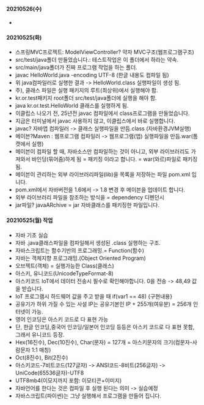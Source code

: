 #### 20210526(수)
-

#### 20210525(화)
- 스프링MVC프로젝트: ModelViewController? 약자 MVC구조(웹프로그램구조)
- src/test/java폴더 만들었습니다.: 테스트작업은 이 폴더에서 하라는 약속.
- src/main/java폴더가 진짜 프로그램 작업을 하는 폴더.
- javac HelloWorld.java -encoding UTF-8 (한글 내용도 컴파일 됨)
- 위 java컴파일러로 실행한 결과 -> HelloWorld.class 실행파일이 생성 됨.
- 주), 클래스 파일은 실행 패키지의 루트(최상위)에서 실행해야 함.
- kr.or.test패키지 root폴더 src/test/java폴더에 실행을 해야 함.
- java kr.or.test.HelloWorld 클래스를 실행하게 됨.
- 이클립스 나오기 전, 25년전 javac 컴파일에서 class프로그램을 만들었습니다.
- 지금은 터미널에서 javac 사용하지 않고, 이클립스에서 바로 실행합니다.
- javac? 자바앱 컴파일러 -> 클래스 실행파일을 만듬.class (자바환경JVM실행)
- 메이븐?Maven : 웹프로그램 컴파일러 -> 웹프로그램(앱) 실행파일을 만듬.war(톰캣에서 실행)
- 메이븐이 컴파일 할 때, 자바소스만 컴파일하는 것이 아니고, 외부 라이브러리도 가져와서 바인딩(묶어줌)하게 됨 =              패키징 이라고 합니다. = war(와르)파일로 패키징 됨.
- 메이븐이 관리하는 외부 라이브러리파일(lib)을 목록을 저장하는 파일 pom.xml 입니다.
- pom.xml에서 자바버전을 1.6에서 -> 1.8 변경 후 메이븐을 업데이트 합니다.
- 외부 라이브러리 파일을 참조하는 방식을 = dependency 디펜던시
- jar파일? javaARchive = jar 자바클래스를 패키징한 파일입니다.

#### 20210525(월) 작업
- 자바 기초 실습
- 자바 .java클래스파일을 컴파일해서 생성된 .class 실행하는 구조.
- 자바스크립트는 함수기반의 프로그래밍.= Function(함수)
- 자바는 객체지향 프로그래밍.(Object Oriented Program)
- 오브젝트(객체) = 실행가능한 Class(클래스)
- 아스키, 유니코드(UnicodeTypeFormat-8)
- 아스키코드 IoT에서 데이터 전송시 필수로 확인해야합니다. 0을 전송 -> 48,49 값을 받습니다.
- IoT 프로그램시 하드웨어 값을 주고 받을 때 if(var1 == 48) {구현내용}
- 공유기가 하위 가질 수 있는 사설 IP는 공유기본인 IP + 255개(여유분) = 256개 인터넷이 가능.
- 영어 인코딩은 아스키 코드로 다 표현 가능
- 단, 한글 인코딩,중국어 인코딩/일본어 인코딩 등등은 아스키 코드로 다 표현 못함, 그래서 유니코드 등장.
- Hex(16진수), Dec(10진수), Char(문자) = 127개 = 아스키문자의 크기(컴문자-사람문자 1:1 매칭)
- Oct(8진수), Bit(2진수)
- 아스키코드-7비트코드(127글자) -> ANSI코드-8비트(256글자) -> UniCode(65536글자)-UTF8
- UTF8mb4(이모지까지 포함: 이모티콘+이미지)
- 자바언어를 한다는 것은 컴파일 후 실행 된다는 의미 -> 실습예정
- 자바스크립트(파이썬)는 그냥 실행해서 프로그램을 만들어 집니다.